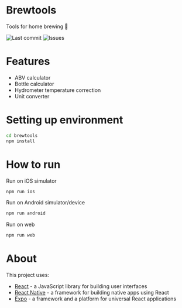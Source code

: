 # Brewtools
Tools for home brewing 🍺


![Last commit](https://img.shields.io/github/last-commit/feliperezende/brewtools) ![Issues](https://img.shields.io/github/issues/feliperezende/brewtools)

# Features
- ABV calculator
- Bottle calculator
- Hydrometer temperature correction
- Unit converter

# Setting up environment
```bash
cd brewtools
npm install
```

# How to run

Run on iOS simulator
```bash
npm run ios
```

Run on Android simulator/device
```bash
npm run android
```

Run on web
```bash
npm run web
```

# About

This project uses:

- [React](https://reactjs.org/) - a JavaScript library for building user interfaces
- [React Native](https://reactnative.dev/) - a framework for building native apps using React
- [Expo](https://expo.io/) - a framework and a platform for universal React applications
